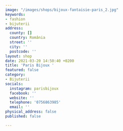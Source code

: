 ```yaml
---
image: "/images/shops/bijoux-fantaisie-paris_2.jpg"
keywords:
- fashion
- bijuterii
address:
  county: []
  country: România
  street: ''
  city: ''
  postcode: ''
layout: shop
date: 2021-03-20 14:50:40 +0200
title: 'Paris Bijoux '
featured: false
category:
- Bijuterii
socials:
  instagram: parisbijoux
  facebook: ''
  website: ''
  telephone: '0756863985'
  email: ''
physical_address: false
published: false

---
```


